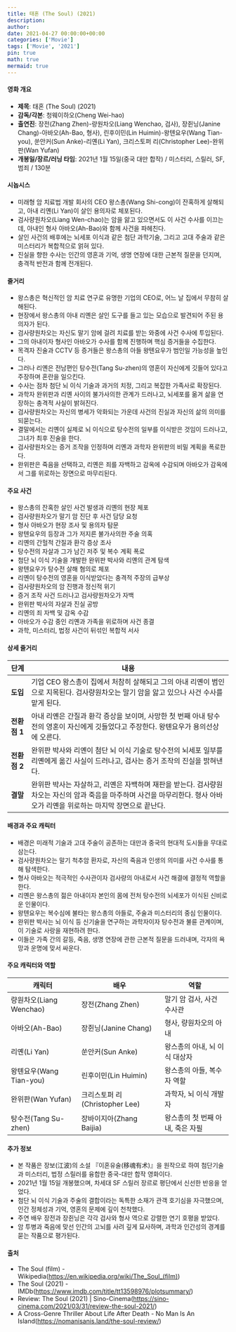 ```yaml
---
title: 태혼 (The Soul) (2021)
description: 
author: 
date: 2021-04-27 00:00:00+00:00
categories: ['Movie']
tags: ['Movie', '2021']
pin: true
math: true
mermaid: true
---
```

#### 영화 개요

- **제목**: 태혼 (The Soul) (2021)  
- **감독/각본**: 청웨이하오(Cheng Wei-hao)  
- **출연진**: 장전(Zhang Zhen)-량원차오(Liang Wenchao, 검사), 장쥔닝(Janine Chang)-아바오(Ah-Bao, 형사), 린후이민(Lin Huimin)-왕톈요우(Wang Tian-you), 쑨안커(Sun Anke)-리옌(Li Yan), 크리스토퍼 리(Christopher Lee)-완위판(Wan Yufan)  
- **개봉일/장르/러닝 타임**: 2021년 1월 15일(중국 대만 합작) / 미스터리, 스릴러, SF, 범죄 / 130분  

#### 시놉시스

- 미래형 암 치료법 개발 회사의 CEO 왕스총(Wang Shi-cong)이 잔혹하게 살해되고, 아내 리옌(Li Yan)이 살인 용의자로 체포된다.  
- 검사량원차오(Liang Wen-chao)는 암을 앓고 있으면서도 이 사건 수사를 이끄는데, 아내인 형사 아바오(Ah-Bao)와 함께 사건을 파헤친다.  
- 살인 사건의 배후에는 뇌세포 이식과 같은 첨단 과학기술, 그리고 고대 주술과 같은 미스터리가 복합적으로 얽혀 있다.  
- 진실을 향한 수사는 인간의 영혼과 기억, 생명 연장에 대한 근본적 질문을 던지며, 충격적 반전과 함께 전개된다.  

#### 줄거리

- 왕스총은 혁신적인 암 치료 연구로 유명한 기업의 CEO로, 어느 날 집에서 무참히 살해된다.  
- 현장에서 왕스총의 아내 리옌은 살인 도구를 들고 있는 모습으로 발견되어 주된 용의자가 된다.  
- 검사량원차오는 자신도 말기 암에 걸려 치료를 받는 와중에 사건 수사에 투입된다.  
- 그의 아내이자 형사인 아바오가 수사를 함께 진행하며 핵심 증거들을 수집한다.  
- 목격자 진술과 CCTV 등 증거들은 왕스총의 아들 왕톈요우가 범인일 가능성을 높인다.  
- 그러나 리옌은 전남편인 탕수전(Tang Su-zhen)의 영혼이 자신에게 깃들어 있다고 주장하며 혼란을 일으킨다.  
- 수사는 점차 첨단 뇌 이식 기술과 과거의 치정, 그리고 복잡한 가족사로 확장된다.  
- 과학자 완위판과 리옌 사이의 불가사의한 관계가 드러나고, 뇌세포를 옮겨 삶을 연장하는 충격적 사실이 밝혀진다.  
- 검사량원차오는 자신의 병세가 악화되는 가운데 사건의 진실과 자신의 삶의 의미를 되묻는다.  
- 결말에서는 리옌이 실제로 뇌 이식으로 탕수전의 일부를 이식받은 것임이 드러나고, 그녀가 최후 진술을 한다.  
- 검사량원차오는 증거 조작을 인정하며 리옌과 과학자 완위판의 비밀 계획을 폭로한다.  
- 완위판은 죽음을 선택하고, 리옌은 죄를 자백하고 감옥에 수감되며 아바오가 감옥에서 그를 위로하는 장면으로 마무리된다.  

#### 주요 사건

- 왕스총의 잔혹한 살인 사건 발생과 리옌의 현장 체포  
- 검사량원차오가 말기 암 진단 후 사건 담당 요청  
- 형사 아바오가 현장 조사 및 용의자 탐문  
- 왕톈요우의 등장과 그가 저지른 불가사의한 주술 의혹  
- 리옌의 간헐적 간질과 환각 증상 조사  
- 탕수전의 자살과 그가 남긴 저주 및 복수 계획 폭로  
- 첨단 뇌 이식 기술을 개발한 완위판 박사와 리옌의 관계 탐색  
- 왕톈요우가 탕수전 살해 혐의로 체포  
- 리옌이 탕수전의 영혼을 이식받았다는 충격적 주장의 급부상  
- 검사량원차오의 암 진행과 정신적 위기  
- 증거 조작 사건 드러나고 검사량원차오가 자백  
- 완위판 박사의 자살과 진실 공방  
- 리옌의 죄 자백 및 감옥 수감  
- 아바오가 수감 중인 리옌과 가족을 위로하며 사건 종결  
- 과학, 미스터리, 법정 사건이 뒤섞인 복합적 서사  

#### 상세 줄거리

| **단계**    | **내용** |
|-------------|----------|
| **도입**    | 기업 CEO 왕스총이 집에서 처참히 살해되고 그의 아내 리옌이 범인으로 지목된다. 검사량원차오는 말기 암을 앓고 있으나 사건 수사를 맡게 된다. |
| **전환점 1** | 아내 리옌은 간질과 환각 증상을 보이며, 사망한 첫 번째 아내 탕수전의 영혼이 자신에게 깃들었다고 주장한다. 왕톈요우가 용의선상에 오른다. |
| **전환점 2** | 완위판 박사와 리옌이 첨단 뇌 이식 기술로 탕수전의 뇌세포 일부를 리옌에게 옮긴 사실이 드러나고, 검사는 증거 조작의 진실을 밝혀낸다. |
| **결말**    | 완위판 박사는 자살하고, 리옌은 자백하며 재판을 받는다. 검사량원차오는 자신의 암과 죽음을 마주하며 사건을 마무리한다. 형사 아바오가 리옌을 위로하는 마지막 장면으로 끝난다. |

#### 배경과 주요 캐릭터

- 배경은 미래적 기술과 고대 주술이 공존하는 대만과 중국의 현대적 도시들을 무대로 삼는다.  
- 검사량원차오는 말기 척추암 환자로, 자신의 죽음과 인생의 의미를 사건 수사를 통해 탐색한다.  
- 형사 아바오는 적극적인 수사관이자 검사량의 아내로서 사건 해결에 결정적 역할을 한다.  
- 리옌은 왕스총의 젊은 아내이자 본인의 몸에 전처 탕수전의 뇌세포가 이식된 신비로운 인물이다.  
- 왕톈요우는 복수심에 불타는 왕스총의 아들로, 주술과 미스터리의 중심 인물이다.  
- 완위판 박사는 뇌 이식 등 신기술을 연구하는 과학자이자 탕수전과 불륜 관계이며, 이 기술로 사랑을 재현하려 한다.  
- 이들은 가족 간의 갈등, 죽음, 생명 연장에 관한 근본적 질문을 드러내며, 각자의 욕망과 운명에 맞서 싸운다.  

#### 주요 캐릭터와 역할

| **캐릭터**       | **배우**         | **역할**                        |
|------------------|------------------|--------------------------------|
| 량원차오(Liang Wenchao) | 장전(Zhang Zhen) | 말기 암 검사, 사건 수사관        |
| 아바오(Ah-Bao)       | 장쥔닝(Janine Chang) | 형사, 량원차오의 아내             |
| 리옌(Li Yan)         | 쑨안커(Sun Anke)   | 왕스총의 아내, 뇌 이식 대상자    |
| 왕톈요우(Wang Tian-you) | 린후이민(Lin Huimin) | 왕스총의 아들, 복수자 역할       |
| 완위판(Wan Yufan)     | 크리스토퍼 리(Christopher Lee) | 과학자, 뇌 이식 개발자            |
| 탕수전(Tang Su-zhen)  | 장바이지아(Zhang Baijia) | 왕스총의 첫 번째 아내, 죽은 자필 |

#### 추가 정보

- 본 작품은 장보(江波)의 소설 『이혼유술(移魂有术)』을 원작으로 하여 첨단기술과 미스터리, 법정 스릴러를 융합한 중국-대만 합작 영화이다.  
- 2021년 1월 15일 개봉했으며, 차세대 SF 스릴러 장르로 평단에서 신선한 반응을 얻었다.  
- 첨단 뇌 이식 기술과 주술의 결합이라는 독특한 소재가 관객 호기심을 자극했으며, 인간 정체성과 기억, 영혼의 문제에 깊이 천착했다.  
- 주연 배우 장전과 장쥔닝은 각각 검사와 형사 역으로 강렬한 연기 호평을 받았다.  
- 암 투병과 죽음에 맞선 인간의 고뇌를 사려 깊게 묘사하며, 과학과 인간성의 경계를 묻는 작품으로 평가된다.  

#### 출처

- The Soul (film) - Wikipedia(https://en.wikipedia.org/wiki/The_Soul_(film))  
- The Soul (2021) - IMDb(https://www.imdb.com/title/tt13598976/plotsummary/)  
- Review: The Soul (2021) | Sino-Cinema(https://sino-cinema.com/2021/03/31/review-the-soul-2021/)  
- A Cross-Genre Thriller About Life After Death - No Man Is An Island(https://nomanisanis.land/the-soul-review/)
